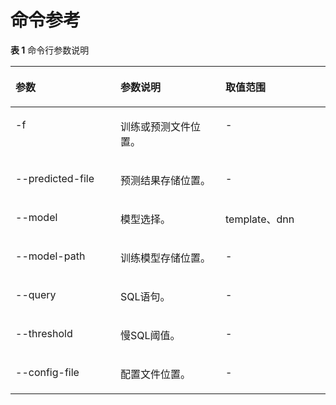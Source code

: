 # 命令参考<a name="ZH-CN_TOPIC_0000002259758164"></a>

**表 1**  命令行参数说明

<a name="zh-cn_topic_0000001667029528_zh-cn_topic_0283137337_table628178124515"></a>
<table><thead align="left"><tr id="zh-cn_topic_0000001667029528_zh-cn_topic_0283137337_row162968174512"><th class="cellrowborder" valign="top" width="33.33333333333333%" id="mcps1.2.4.1.1"><p id="zh-cn_topic_0000001667029528_zh-cn_topic_0283137337_p1129138144517"><a name="zh-cn_topic_0000001667029528_zh-cn_topic_0283137337_p1129138144517"></a><a name="zh-cn_topic_0000001667029528_zh-cn_topic_0283137337_p1129138144517"></a>参数</p>
</th>
<th class="cellrowborder" valign="top" width="33.33333333333333%" id="mcps1.2.4.1.2"><p id="zh-cn_topic_0000001667029528_zh-cn_topic_0283137337_p2029181454"><a name="zh-cn_topic_0000001667029528_zh-cn_topic_0283137337_p2029181454"></a><a name="zh-cn_topic_0000001667029528_zh-cn_topic_0283137337_p2029181454"></a>参数说明</p>
</th>
<th class="cellrowborder" valign="top" width="33.33333333333333%" id="mcps1.2.4.1.3"><p id="zh-cn_topic_0000001667029528_zh-cn_topic_0283137337_p6291382451"><a name="zh-cn_topic_0000001667029528_zh-cn_topic_0283137337_p6291382451"></a><a name="zh-cn_topic_0000001667029528_zh-cn_topic_0283137337_p6291382451"></a>取值范围</p>
</th>
</tr>
</thead>
<tbody><tr id="zh-cn_topic_0000001667029528_zh-cn_topic_0283137337_row162915844513"><td class="cellrowborder" valign="top" width="33.33333333333333%" headers="mcps1.2.4.1.1 "><p id="zh-cn_topic_0000001667029528_zh-cn_topic_0283137337_p132968134510"><a name="zh-cn_topic_0000001667029528_zh-cn_topic_0283137337_p132968134510"></a><a name="zh-cn_topic_0000001667029528_zh-cn_topic_0283137337_p132968134510"></a>-f</p>
</td>
<td class="cellrowborder" valign="top" width="33.33333333333333%" headers="mcps1.2.4.1.2 "><p id="zh-cn_topic_0000001667029528_zh-cn_topic_0283137337_p152474092416"><a name="zh-cn_topic_0000001667029528_zh-cn_topic_0283137337_p152474092416"></a><a name="zh-cn_topic_0000001667029528_zh-cn_topic_0283137337_p152474092416"></a>训练或预测文件位置。</p>
</td>
<td class="cellrowborder" valign="top" width="33.33333333333333%" headers="mcps1.2.4.1.3 "><p id="zh-cn_topic_0000001667029528_zh-cn_topic_0283137337_p94668717174"><a name="zh-cn_topic_0000001667029528_zh-cn_topic_0283137337_p94668717174"></a><a name="zh-cn_topic_0000001667029528_zh-cn_topic_0283137337_p94668717174"></a>-</p>
</td>
</tr>
<tr id="zh-cn_topic_0000001667029528_zh-cn_topic_0283137337_row19291888452"><td class="cellrowborder" valign="top" width="33.33333333333333%" headers="mcps1.2.4.1.1 "><p id="zh-cn_topic_0000001667029528_zh-cn_topic_0283137337_p16296874513"><a name="zh-cn_topic_0000001667029528_zh-cn_topic_0283137337_p16296874513"></a><a name="zh-cn_topic_0000001667029528_zh-cn_topic_0283137337_p16296874513"></a>--predicted-file</p>
</td>
<td class="cellrowborder" valign="top" width="33.33333333333333%" headers="mcps1.2.4.1.2 "><p id="zh-cn_topic_0000001667029528_p565320418232"><a name="zh-cn_topic_0000001667029528_p565320418232"></a><a name="zh-cn_topic_0000001667029528_p565320418232"></a>预测结果存储位置。</p>
</td>
<td class="cellrowborder" valign="top" width="33.33333333333333%" headers="mcps1.2.4.1.3 "><p id="zh-cn_topic_0000001667029528_zh-cn_topic_0283137337_p132968124510"><a name="zh-cn_topic_0000001667029528_zh-cn_topic_0283137337_p132968124510"></a><a name="zh-cn_topic_0000001667029528_zh-cn_topic_0283137337_p132968124510"></a>-</p>
</td>
</tr>
<tr id="zh-cn_topic_0000001667029528_zh-cn_topic_0283137337_row18298818455"><td class="cellrowborder" valign="top" width="33.33333333333333%" headers="mcps1.2.4.1.1 "><p id="zh-cn_topic_0000001667029528_zh-cn_topic_0283137337_p82912864518"><a name="zh-cn_topic_0000001667029528_zh-cn_topic_0283137337_p82912864518"></a><a name="zh-cn_topic_0000001667029528_zh-cn_topic_0283137337_p82912864518"></a>--model</p>
</td>
<td class="cellrowborder" valign="top" width="33.33333333333333%" headers="mcps1.2.4.1.2 "><p id="zh-cn_topic_0000001667029528_zh-cn_topic_0283137337_p22917874513"><a name="zh-cn_topic_0000001667029528_zh-cn_topic_0283137337_p22917874513"></a><a name="zh-cn_topic_0000001667029528_zh-cn_topic_0283137337_p22917874513"></a>模型选择。</p>
</td>
<td class="cellrowborder" valign="top" width="33.33333333333333%" headers="mcps1.2.4.1.3 "><p id="zh-cn_topic_0000001667029528_zh-cn_topic_0283137337_p142948194511"><a name="zh-cn_topic_0000001667029528_zh-cn_topic_0283137337_p142948194511"></a><a name="zh-cn_topic_0000001667029528_zh-cn_topic_0283137337_p142948194511"></a>template、dnn</p>
</td>
</tr>
<tr id="zh-cn_topic_0000001667029528_row1050373018258"><td class="cellrowborder" valign="top" width="33.33333333333333%" headers="mcps1.2.4.1.1 "><p id="zh-cn_topic_0000001667029528_p9503143018254"><a name="zh-cn_topic_0000001667029528_p9503143018254"></a><a name="zh-cn_topic_0000001667029528_p9503143018254"></a>--model-path</p>
</td>
<td class="cellrowborder" valign="top" width="33.33333333333333%" headers="mcps1.2.4.1.2 "><p id="zh-cn_topic_0000001667029528_p18503730132514"><a name="zh-cn_topic_0000001667029528_p18503730132514"></a><a name="zh-cn_topic_0000001667029528_p18503730132514"></a>训练模型存储位置。</p>
</td>
<td class="cellrowborder" valign="top" width="33.33333333333333%" headers="mcps1.2.4.1.3 "><p id="zh-cn_topic_0000001667029528_p15503113032510"><a name="zh-cn_topic_0000001667029528_p15503113032510"></a><a name="zh-cn_topic_0000001667029528_p15503113032510"></a>-</p>
</td>
</tr>
<tr id="zh-cn_topic_0000001667029528_row268917281884"><td class="cellrowborder" valign="top" width="33.33333333333333%" headers="mcps1.2.4.1.1 "><p id="zh-cn_topic_0000001667029528_p9690192819818"><a name="zh-cn_topic_0000001667029528_p9690192819818"></a><a name="zh-cn_topic_0000001667029528_p9690192819818"></a>--query</p>
</td>
<td class="cellrowborder" valign="top" width="33.33333333333333%" headers="mcps1.2.4.1.2 "><p id="zh-cn_topic_0000001667029528_p669092818816"><a name="zh-cn_topic_0000001667029528_p669092818816"></a><a name="zh-cn_topic_0000001667029528_p669092818816"></a>SQL语句。</p>
</td>
<td class="cellrowborder" valign="top" width="33.33333333333333%" headers="mcps1.2.4.1.3 "><p id="zh-cn_topic_0000001667029528_p16901028287"><a name="zh-cn_topic_0000001667029528_p16901028287"></a><a name="zh-cn_topic_0000001667029528_p16901028287"></a>-</p>
</td>
</tr>
<tr id="zh-cn_topic_0000001667029528_row201258381085"><td class="cellrowborder" valign="top" width="33.33333333333333%" headers="mcps1.2.4.1.1 "><p id="zh-cn_topic_0000001667029528_p1912515389811"><a name="zh-cn_topic_0000001667029528_p1912515389811"></a><a name="zh-cn_topic_0000001667029528_p1912515389811"></a>--threshold</p>
</td>
<td class="cellrowborder" valign="top" width="33.33333333333333%" headers="mcps1.2.4.1.2 "><p id="zh-cn_topic_0000001667029528_p20125838385"><a name="zh-cn_topic_0000001667029528_p20125838385"></a><a name="zh-cn_topic_0000001667029528_p20125838385"></a>慢SQL阈值。</p>
</td>
<td class="cellrowborder" valign="top" width="33.33333333333333%" headers="mcps1.2.4.1.3 "><p id="zh-cn_topic_0000001667029528_p14125938586"><a name="zh-cn_topic_0000001667029528_p14125938586"></a><a name="zh-cn_topic_0000001667029528_p14125938586"></a>-</p>
</td>
</tr>
<tr id="zh-cn_topic_0000001667029528_row148320431782"><td class="cellrowborder" valign="top" width="33.33333333333333%" headers="mcps1.2.4.1.1 "><p id="zh-cn_topic_0000001667029528_p8832184312820"><a name="zh-cn_topic_0000001667029528_p8832184312820"></a><a name="zh-cn_topic_0000001667029528_p8832184312820"></a>--config-file</p>
</td>
<td class="cellrowborder" valign="top" width="33.33333333333333%" headers="mcps1.2.4.1.2 "><p id="zh-cn_topic_0000001667029528_p383244314816"><a name="zh-cn_topic_0000001667029528_p383244314816"></a><a name="zh-cn_topic_0000001667029528_p383244314816"></a>配置文件位置。</p>
</td>
<td class="cellrowborder" valign="top" width="33.33333333333333%" headers="mcps1.2.4.1.3 "><p id="zh-cn_topic_0000001667029528_p883254315816"><a name="zh-cn_topic_0000001667029528_p883254315816"></a><a name="zh-cn_topic_0000001667029528_p883254315816"></a>-</p>
</td>
</tr>
</tbody>
</table>

